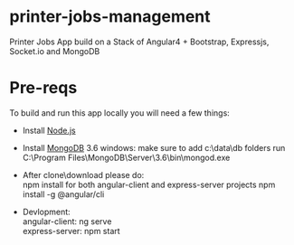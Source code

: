 # printer-jobs-management

Printer Jobs App build on a Stack of Angular4 + Bootstrap, Expressjs, Socket.io and MongoDB

# Pre-reqs
To build and run this app locally you will need a few things:
- Install [Node.js](https://nodejs.org/en/)
- Install [MongoDB](https://docs.mongodb.com/manual/installation/) 3.6
	windows:
	   make sure to add c:\data\db folders
	   run C:\Program Files\MongoDB\Server\3.6\bin\mongod.exe
	   
- After clone\download please do:</br>
	npm install for both angular-client and express-server projects
	npm install -g @angular/cli
- Devlopment:</br>
	angular-client: ng serve</br>
	express-server: npm start</br>
	
	
